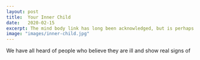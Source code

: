 ```yaml
---
layout: post
title:  Your Inner Child
date:   2020-02-15
excerpt: The mind body link has long been acknowledged, but is perhaps counter-cultural in the Western world which focuses almost exclusively on the biochemistry of the body often to the exclusion of the health of the patient’s mind. However, promoting bodily health without encouraging health of the mind is an exercise in futility.
image: "images/inner-child.jpg"
---
```

We have all heard of people who believe they are ill and show real signs of 